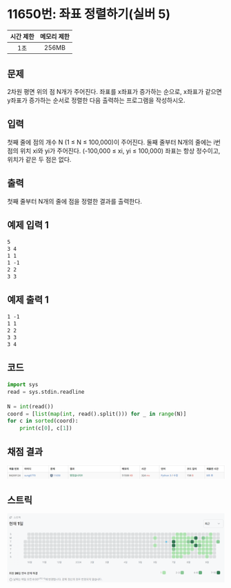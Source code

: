 # 11650번: 좌표 정렬하기(실버 5)
| 시간 제한 | 메모리 제한 |
|:-----:|:------:|
|  1초   | 256MB  |

## 문제
2차원 평면 위의 점 N개가 주어진다. 좌표를 x좌표가 증가하는 순으로, x좌표가 같으면 y좌표가 증가하는 순서로 정렬한 다음 출력하는 프로그램을 작성하시오.

## 입력
첫째 줄에 점의 개수 N (1 ≤ N ≤ 100,000)이 주어진다. 둘째 줄부터 N개의 줄에는 i번점의 위치 xi와 yi가 주어진다. (-100,000 ≤ xi, yi ≤ 100,000) 좌표는 항상 정수이고, 위치가 같은 두 점은 없다.

## 출력
첫째 줄부터 N개의 줄에 점을 정렬한 결과를 출력한다.

## 예제 입력 1
```text
5
3 4
1 1
1 -1
2 2
3 3
```
## 예제 출력 1
```text
1 -1
1 1
2 2
3 3
3 4
```

## 코드
```python
import sys
read = sys.stdin.readline

N = int(read())
coord = [list(map(int, read().split())) for _ in range(N)]
for c in sorted(coord):
    print(c[0], c[1])
```

## 채점 결과
![image](result_img.png)

## 스트릭
![image](streak_img.png)